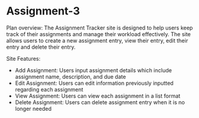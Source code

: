 # Assignment-3

Plan overview: The Assignment Tracker site is designed to help users keep track of their assignments and manage their workload effectively. The site allows users to create a new assignment entry, view their entry, edit their entry and delete their entry.

Site Features:
- Add Assignment: Users input assignment details which include assignment name, description, and due date
- Edit Assignment: Users can edit information previously inputted regarding each assignment
- View Assignment: Users can view each assignment in a list format
- Delete Assignment: Users can delete assignment entry when it is no longer needed


